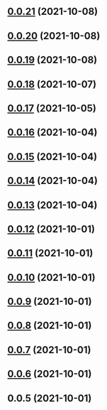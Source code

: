 ## [0.0.21](https://github.com/macramejs/macrame/compare/v0.0.20...v0.0.21) (2021-10-08)



## [0.0.20](https://github.com/macramejs/macrame/compare/v0.0.19...v0.0.20) (2021-10-08)



## [0.0.19](https://github.com/macramejs/macrame/compare/v0.0.18...v0.0.19) (2021-10-08)



## [0.0.18](https://github.com/macramejs/macrame/compare/v0.0.17...v0.0.18) (2021-10-07)



## [0.0.17](https://github.com/macramejs/macrame/compare/v0.0.16...v0.0.17) (2021-10-05)



## [0.0.16](https://github.com/macramejs/macrame/compare/v0.0.15...v0.0.16) (2021-10-04)



## [0.0.15](https://github.com/macramejs/macrame/compare/v0.0.14...v0.0.15) (2021-10-04)



## [0.0.14](https://github.com/macramejs/macrame/compare/v0.0.13...v0.0.14) (2021-10-04)



## [0.0.13](https://github.com/macramejs/macrame/compare/v0.0.12...v0.0.13) (2021-10-04)



## [0.0.12](https://github.com/macramejs/macrame/compare/v0.0.11...v0.0.12) (2021-10-01)



## [0.0.11](https://github.com/macramejs/macrame/compare/v0.0.10...v0.0.11) (2021-10-01)



## [0.0.10](https://github.com/macramejs/macrame/compare/v0.0.9...v0.0.10) (2021-10-01)



## [0.0.9](https://github.com/macramejs/macrame/compare/v0.0.8...v0.0.9) (2021-10-01)



## [0.0.8](https://github.com/macramejs/macrame/compare/v0.0.7...v0.0.8) (2021-10-01)



## [0.0.7](https://github.com/macramejs/macrame/compare/v0.0.6...v0.0.7) (2021-10-01)



## [0.0.6](https://github.com/macramejs/macrame/compare/v0.0.5...v0.0.6) (2021-10-01)



## 0.0.5 (2021-10-01)



